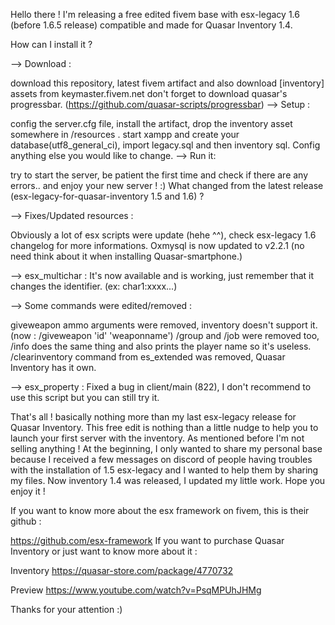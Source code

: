 Hello there ! I'm releasing a free edited fivem base with esx-legacy 1.6 (before 1.6.5 release) compatible and made for Quasar Inventory 1.4.

How can I install it ?

--> Download :

download this repository, latest fivem artifact and also download [inventory] assets from keymaster.fivem.net
don't forget to download quasar's progressbar. (https://github.com/quasar-scripts/progressbar)
--> Setup :

config the server.cfg file, install the artifact, drop the inventory asset somewhere in /resources .
start xampp and create your database(utf8_general_ci), import legacy.sql and then inventory sql.
Config anything else you would like to change.
--> Run it:

try to start the server, be patient the first time and check if there are any errors..
and enjoy your new server ! :)
What changed from the latest release (esx-legacy-for-quasar-inventory 1.5 and 1.6) ?

--> Fixes/Updated resources :

Obviously a lot of esx scripts were update (hehe ^^), check esx-legacy 1.6 changelog for more informations.
Oxmysql is now updated to v2.2.1 (no need think about it when installing Quasar-smartphone.)

--> esx_multichar :
It's now available and is working, just remember that it changes the identifier. (ex: char1:xxxx...)

--> Some commands were edited/removed :

giveweapon ammo arguments were removed, inventory doesn't support it. (now : /giveweapon 'id' 'weaponname')
/group and /job were removed too, /info does the same thing and also prints the player name so it's useless.
/clearinventory command from es_extended was removed, Quasar Inventory has it own.

--> esx_property :
Fixed a bug in client/main (822), I don't recommend to use this script but you can still try it.


That's all ! basically nothing more than my last esx-legacy release for Quasar Inventory. This free edit is nothing than a little nudge to help you to launch your first server with the inventory. As mentioned before I'm not selling anything ! At the beginning, I only wanted to share my personal base because I received a few messages on discord of people having troubles with the installation of 1.5 esx-legacy and I wanted to help them by sharing my files. Now inventory 1.4 was released, I updated my little work. Hope you enjoy it !

If you want to know more about the esx framework on fivem, this is their github :

https://github.com/esx-framework
If you want to purchase Quasar Inventory or just want to know more about it :

Inventory https://quasar-store.com/package/4770732

Preview https://www.youtube.com/watch?v=PsqMPUhJHMg

Thanks for your attention :)
